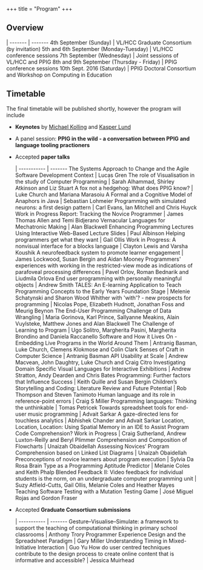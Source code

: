 +++
title = "Program"
+++

## Overview

 | 
------- | -------
4th September (Sunday) | VL/HCC Graduate Consortium (by invitation)
5th and 6th September (Monday-Tuesday) | VL/HCC conference sessions
7th September (Wednesday) | Joint sessions of VL/HCC and PPIG
8th and 9th September (Thursday - Friday) | PPIG conference sessions
10th Sept. 2016 (Saturday) | PPIG Doctoral Consortium and Workshop on Computing in Education

## Timetable

The final timetable will be published shortly, however the program will include

- **Keynotes** by [Michael Kolling](https://www.cs.kent.ac.uk/people/staff/mik/) and [Kasper Lund](http://verdich.dk/kasper/)

- A panel session: **PPIG in the wild - a conversation between PPIG and language tooling practioners**

- Accepted **paper talks**

	 | 
	----------- | -------
	The Systems Approach to Change and the Agile Software Development Context | Lucas Gren
	The role of Visualisation in the study of Computer Programming | Sarah Alhammad, Shirley Atkinson and Liz Stuart
	A fox not a hedgehog: What does PPIG know? | Luke Church and Mariana Marasoiu
	A Formal and a Cognitive Model of Anaphors in Java | Sebastian Lohmeier
	Programming with simulated neurons: a first design pattern | Carl Evans, Ian Mitchell and Chris Huyck
	Work in Progress Report: Tracking the Novice Programmer | James Thomas Allen and Temi Bidjerano
	Vernacular Languages for Mechatronic Making | Alan Blackwell
	Enhancing Programming Lectures Using Interactive Web-Based Lecture Slides | Paul Albinson
	Helping programmers get what they want | Gail Ollis
	Work in Progress: A nonvisual interface for a blocks language | Clayton Lewis and Varsha Koushik
	A neurofeedback system to promote learner engagement | James Lockwood, Susan Bergin and Aidan Mooney
	Programmers' experiences with working in the restricted-view mode as indications of parafoveal processing differences | Pavel Orlov, Roman Bednarik and Liudmila Orlova
	End user programming with personally meaningful objects | Andrew Smith
	TALES: An E-learning Application to Teach Programming Concepts to the Early Years Foundation Stage | Melenie Schatynski and Sharon Wood
	Whither with 'with'? - new prospects for programming | Nicolas Pope, Elizabeth Hudnott, Jonathan Foss and Meurig Beynon
	The End-User Programming Challenge of Data Wrangling | Maria Gorinova, Karl Prince, Sallyanne Meakins, Alain Vuylsteke, Matthew Jones and Alan Blackwell
	The Challenge of Learning to Program | Ugo Solitro, Margherita Pasini, Margherita Brondino and Daniela Raccanello
	Software and How it Lives On - Embedding Live Programs in the World Around Them | Antranig Basman, Luke Church, Clemens Klokmose and Colin Clark
	Senses of Craft in Computer Science | Antranig Basman
	API Usability at Scale | Andrew Macvean, John Daughtry, Luke Church and Craig Citro
	Investigating Domain Specific Visual Languages for Interactive Exhibitions | Andrew Stratton, Andy Dearden and Chris Bates
	Programming: Further factors that Influence Success | Keith Quille and Susan Bergin
	Children’s Storytelling and Coding: Literature Review and Future Potential | Rob Thompson and Steven Tanimoto
	Human language and its role in reference-point errors | Craig S Miller
	Programming languages: Thinking the unthinkable | Tomas Petricek
	Towards spreadsheet tools for end-user music programming | Advait Sarkar
	A gaze-directed lens for touchless analytics | Abhishek Chander and Advait Sarkar
	Location, Location, Location: Using Spatial Memory in an IDE to Assist Program Code Comprehension? Work in Progress | Craig Sutherland, Andrew Luxton-Reilly and Beryl Plimmer
	Comprehension and Composition of Flowcharts | Unaizah Obaidellah
	Assessing Novices’ Program Comprehension based on Linked List Diagrams | Unaizah Obaidellah
	Preconceptions of novice learners about program execution | Sylvia Da Rosa
	Brain Type as a Programming Aptitude Predictor | Melanie Coles and Keith Phalp
	Blended Feedback II: Video feedback for individual students is the norm, on an undergraduate computer programming unit | Suzy Atfield-Cutts, Gail Ollis, Melanie Coles and Heather Mayes
	Teaching Software Testing with a Mutation Testing Game | José Miguel Rojas and Gordon Fraser


- Accepted **Graduate Consortium submissions**

	 | 
	----------- | -------
	Gesture–Visualise–Simulate: a framework to support the teaching of computational thinking in primary school classrooms | Anthony Trory
	Programmer Experience Design and the Spreadsheet Paradigm | Gary Miller
	Understanding Timing in Mixed-Initiative Interaction | Guo Yu
	How do user centred techniques contribute to the design process to create online content that is informative and accessible? | Jessica Muirhead